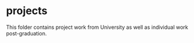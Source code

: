 # projects
This folder contains project work from University as well as individual work post-graduation.
